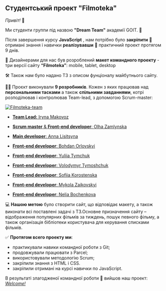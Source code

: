 ## Студентський проект "Filmoteka"

_Привіт!_ :wave:

Ми студенти группи під назвою **"Dream Team"** академії GOIT. :rocket:

Після завершення курсу **JavaScript** , нам потрібно було **закріпити**
:pushpin: отримані знання і навички **реалізувавши** :page_with_curl: практичний
проект протягом 9 днів.

:art: Дизайнерами для нас був розроблений **макет командного проекту** - три
версії сайту **“Filmoteka”**: mobile, tablet, desktop

:hammer_and_wrench: Також нам було надано ТЗ з описом фунціоналу майбутнього
сайту.

:man_student: Проєкт виконували **9 розробників**. Кожен з яких працював над
**персональними тасками** а також **спільними завданнями**, котрі розподілював і
контролював Team-lead, з допомогою Scrum-master:

<a href="https://irenecreadora.github.io/filmoteka-dream-team/"><img src="https://i.ibb.co/BrjhNGG/image.png" alt="Filmoteka-team" border="0"></a>

- [**Team Lead:** Iryna Makovoz](https://github.com/IreneCreadora)

- [**Scrum master** & **Front-end developer**: Olha Zamlynska](https://github.com/olhazamlynska)

- [**Main developer**: Anna Lisitsyna](https://github.com/lisitsyna-anna)

- [**Front-end developer**: Bohdan Orlovskyi](https://github.com/Bohdan100)

- [**Front-end developer**: Yuliia Tymchuk](https://github.com/yuliia-tymchuk)

- [**Front-end developer**: Volodymyr Tymoshchuk](https://github.com/Vobzilla)

- [**Front-end developer**: Sofiia Korostenska](https://github.com/SofiiaKorost)

- [**Front-end developer**: Mykola Zaikovskyi](https://github.com/mykola1982)

- [**Front-end developer**: Nelia Bochenkova](https://github.com/Nelia95)

:computer: **Нашою метою** було створити сайт, що відповідає макету, а також
виконати всі поставлені задачі з ТЗ.Основне призначення сайту – відображення
популярних фільмів за тиждень, пошук певного фільму, а також організація
бібліотеки користувача для керування списками фільмів.

:white_check_mark: **Протягом всего проекту ми**:

- практикували навики командної роботи з Git;
- продовжували працювати з Parcel;
- використовували методологію Scrum;
- закріпили знання з HTML і CSS.
- закріпили отримані на курсі навички по JavaScript.

В результаті злагодженої командної роботи :handshake: вийшов наш проект:
[_Welcome!_](https://irenecreadora.github.io/filmoteka-dream-team/)
